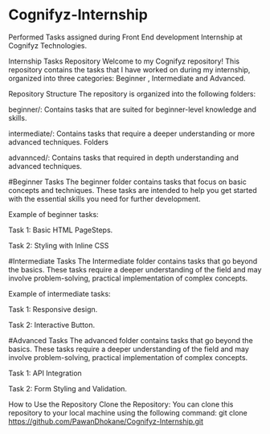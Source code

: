 # Cognifyz-Internship
Performed Tasks assigned during Front End development Internship at Cognifyz Technologies. 

Internship Tasks Repository
Welcome to my Cognifyz repository! This repository contains the tasks that I have worked on during my internship, organized into three categories: Beginner ,  Intermediate and Advanced.

Repository Structure
The repository is organized into the following folders:

beginner/: Contains tasks that are suited for beginner-level knowledge and skills.

intermediate/: Contains tasks that require a deeper understanding or more advanced techniques.
Folders

advannced/: Contains tasks that required in depth understanding and advanced techniques.

#Beginner Tasks
The beginner folder contains tasks that focus on basic concepts and techniques. These tasks are intended to help you get started with the essential skills you need for further development.

Example of beginner tasks:

Task 1: Basic HTML PageSteps.

Task 2: Styling with Inline CSS


#Intermediate Tasks
The Intermediate folder contains tasks that go beyond the basics. These tasks require a deeper understanding of the field and may involve problem-solving,  practical implementation of complex concepts.

Example of intermediate tasks:

Task 1: Responsive design.

Task 2: Interactive Button.

#Advanced Tasks
The advanced folder contains tasks that go beyond the basics. These tasks require a deeper understanding of the field and may involve problem-solving,  practical implementation of complex concepts.

Task 1: API Integration

Task 2: Form Styling and Validation.

How to Use the Repository
Clone the Repository: You can clone this repository to your local machine using the following command:
git clone https://github.com/PawanDhokane/Cognifyz-Internship.git
